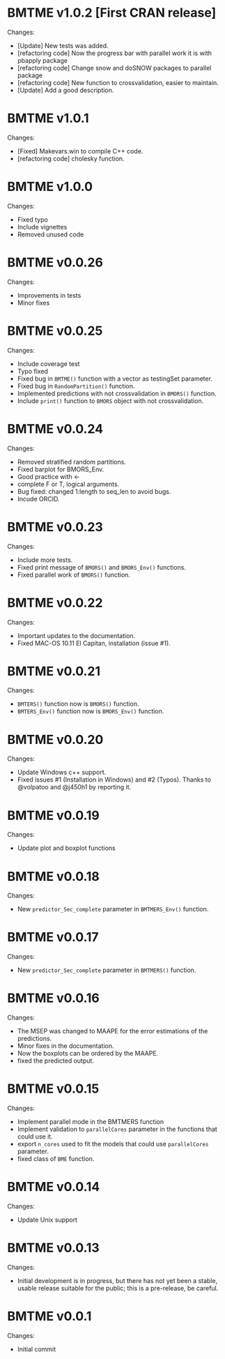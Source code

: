 BMTME v1.0.2  [First CRAN release]
==============

Changes:

 * [Update] New tests was added.
 * [refactoring code] Now the progress bar with parallel work it is with pbapply package
 * [refactoring code] Change snow and doSNOW packages to parallel package
 * [refactoring code] New function to crossvalidation, easier to maintain.
 * [Update] Add a good description.
 

BMTME v1.0.1
==============

Changes:
 
 * [Fixed] Makevars.win to compile C++ code.
 * [refactoring code] cholesky function.


BMTME v1.0.0
==============

Changes:
 * Fixed typo
 * Include vignettes
 * Removed unused code
 
BMTME v0.0.26
==============

Changes:
 * Improvements in tests
 * Minor fixes
 

BMTME v0.0.25
==============

Changes:
 
 * Include coverage test
 * Typo fixed
 * Fixed bug in `BMTME()` function with a vector as testingSet parameter.
 * Fixed bug in `RandomPartition()` function.
 * Implemented predictions with not crossvalidation in `BMORS()` function.
 * Include `print()` function to `BMORS` object with not crossvalidation.
 

BMTME v0.0.24
==============

Changes:

 * Removed stratified random partitions.
 * Fixed barplot for BMORS_Env.
 * Good practice with <-
 * complete F or T, logical arguments.
 * Bug fixed: changed 1:length to seq_len to avoid bugs.
 * Incude ORCID.

BMTME v0.0.23
==============

Changes:

 * Include more tests.
 * Fixed print message of `BMORS()` and `BMORS_Env()` functions.
 * Fixed parallel work of `BMORS()` function.
 
BMTME v0.0.22
==============

Changes:

 * Important updates to the documentation.
 * Fixed MAC-OS 10.11 El Capitan, installation (issue #1).
 
BMTME v0.0.21
==============

Changes:

 * `BMTERS()` function now is `BMORS()` function.
 * `BMTERS_Env()` function now is `BMORS_Env()` function.

BMTME v0.0.20
==============

Changes:

 * Update Windows c++ support.
 * Fixed issues #1 (Installation in Windows) and #2 (Typos). Thanks to @volpatoo and @j450h1 by reporting it.

BMTME v0.0.19
==============

Changes:
 
 * Update plot and boxplot functions
 
BMTME v0.0.18
==============

Changes:
 
 * New `predictor_Sec_complete` parameter in `BMTMERS_Env()` function.
 
BMTME v0.0.17
==============

Changes:

 * New `predictor_Sec_complete` parameter in `BMTMERS()` function.

BMTME v0.0.16
==============

Changes:

 * The MSEP was changed to MAAPE for the error estimations of the predictions.
 * Minor fixes in the documentation.
 * Now the boxplots can be ordered by the MAAPE.
 * fixed the predicted output.
 
BMTME v0.0.15
==============

Changes:
 
 * Implement parallel mode in the BMTMERS function
 * Implement validation to `parallelCores` parameter in the functions that could use it. 
 * export `n_cores` used to fit the models that could use `parallelCores` parameter.
 * fixed class of `BME` function.
 
BMTME v0.0.14
==============

Changes:

 * Update Unix support
 
BMTME v0.0.13
==============

Changes:

 * Initial development is in progress, but there has not yet been a stable, usable release suitable for the public; this is a pre-release, be careful.

BMTME v0.0.1
==============

Changes:

* Initial commit
